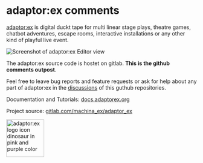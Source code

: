 # adaptor:ex comments

[adaptor:ex](https://docs.adaptorex.org/) is digital duckt tape for multi linear stage plays, theatre games, chatbot adventures, escape rooms, interactive installations or any other kind of playful live event.

![Screenshot of adaptor:ex Editor view](https://docs.adaptorex.org/assets/editor_example.png)

The adaptor:ex source code is hostet on gitlab. **This is the github comments outpost**.

Feel free to leave bug reports and feature requests or ask for help about any part of adaptor:ex in the [discussions](https://github.com/machinaeX/adaptorex-comments/discussions) of this guthub repositories.

Documentation and Tutorials: [docs.adaptorex.org](https://docs.adaptorex.org/)

Project source:  [gitlab.com/machina_ex/adaptor_ex](https://gitlab.com/machina_ex/adaptor_ex)

<img src="https://docs.adaptorex.org/assets/icon-color-large-whitebg.png" alt="adaptor:ex logo icon dinosaur in pink and purple color" width="100" style="float: left;"/>
